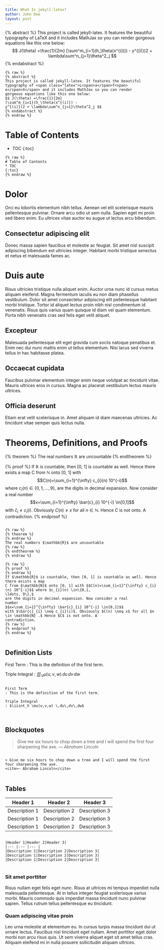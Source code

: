 ```yaml
---
title: What Is jekyll-latex?
author: John Doe
layout: post
---
```


{% abstract %}
This project is called jekyll-latex. It features the beautiful typography of <span class="latex">L<span>a</span>T<span>e</span>X</span> and it includes MathJax so you can render gorgeous equations like this one below:
$$ J(\theta) =\frac{1}{2m}
[\sum^m_{i=1}(h_\theta(x^{(i)}) -
y^{(i)})2 + \lambda\sum^n_{j=1}\theta^2_j $$
{% endabstract %}

```
{% raw %}
{% abstract %}
This project is called jekyll-latex. It features the beautiful
typography of <span class="latex">L<span>a</span>T<span>
e</span>X</span> and it includes MathJax so you can render
gorgeous equations like this one below:
$$ J(\theta) =\frac{1}{2m}
[\sum^m_{i=1}(h_\theta(x^{(i)}) -
y^{(i)})2 + \lambda\sum^n_{j=1}\theta^2_j $$
{% endabstract %}
{% endraw %}
```

# Table of Contents
* TOC
{:toc}

```
{% raw %}
# Table of Contents
* TOC
{:toc}
{% endraw %}
```

# Dolor

Orci eu lobortis elementum nibh tellus. Aenean vel elit scelerisque mauris pellentesque pulvinar. Ornare arcu odio ut sem nulla. Sapien eget mi proin sed libero enim. Eu ultrices vitae auctor eu augue ut lectus arcu bibendum.

## Consectetur adipiscing elit

Donec massa sapien faucibus et molestie ac feugiat. Sit amet nisl suscipit adipiscing bibendum est ultricies integer. Habitant morbi tristique senectus et netus et malesuada fames ac.

# Duis aute

Risus ultricies tristique nulla aliquet enim. Auctor urna nunc id cursus metus aliquam eleifend. Magna fermentum iaculis eu non diam phasellus vestibulum. Dolor sit amet consectetur adipiscing elit pellentesque habitant morbi tristique. Tortor id aliquet lectus proin nibh nisl condimentum id venenatis. Risus quis varius quam quisque id diam vel quam elementum. Porta nibh venenatis cras sed felis eget velit aliquet.

## Excepteur

Malesuada pellentesque elit eget gravida cum sociis natoque penatibus et. Enim nec dui nunc mattis enim ut tellus elementum. Nisi lacus sed viverra tellus in hac habitasse platea.

## Occaecat cupidata

Faucibus pulvinar elementum integer enim neque volutpat ac tincidunt vitae. Mauris ultrices eros in cursus. Magna ac placerat vestibulum lectus mauris ultrices.

## Officia deserunt

Etiam erat velit scelerisque in. Amet aliquam id diam maecenas ultricies. Ac tincidunt vitae semper quis lectus nulla.

# Theorems, Definitions, and Proofs

{% theorem %}
The real numbers $\mathbb{R}$ are uncountable
{% endtheorem %}

{% proof %}
If $\mathbb{R}$ is countable, then [0, 1] is countable as well. Hence there exists a map
C from $\mathbb{N}$ onto [0, 1] with $$C(n)=\sum_{i=1}^{\infty} c_{i}(n) 10^{-i}$$ where $c_{i}(n) \in\{0,1,
\ldots, 9\},$
are the digits in decimal expansion. Now consider a real
number
$$x=\sum_{i=1}^{\infty} \bar{c}_{i} 10^{-i} \in[0,1]$$
with $\bar{c}_{i} \neq c_{i}(i)$. Obviously $C(n) \neq x$ for all $n \in \mathbb{N} .$ Hence $C$ is not onto. A
contradiction.
{% endproof %}

<pre>
<code>
{% raw %}
{% theorem %}
{% endraw %}
The real numbers $\mathbb{R}$ are uncountable
{% raw %}
{% endtheorem %}
{% endraw %}

{% raw %}
{% proof %}
{% endraw %}
If $\mathbb{R}$ is countable, then [0, 1] is countable as well. Hence there exists a map
C from $\mathbb{N}$ onto [0, 1] with $$C(n)=\sum_{i=1}^{\infty} c_{i}(n) 10^{-i}$$ where $c_{i}(n) \in\{0,1,
\ldots, 9\},$
are the digits in decimal expansion. Now consider a real
number
$$x=\sum_{i=1}^{\infty} \bar{c}_{i} 10^{-i} \in[0,1]$$
with $\bar{c}_{i} \neq c_{i}(i)$. Obviously $C(n) \neq x$ for all $n \in \mathbb{N} .$ Hence $C$ is not onto. A
contradiction.
{% raw %}
{% endproof %}
{% endraw %}
</code>
</pre>

## Definition Lists
First Term
: This is the definition of the first term.

Triple Integral
: $\iiint_V \mu(u,v,w) \,du\,dv\,dw$

<pre>
<code>
First Term
: This is the definition of the first term.

Triple Integral
: $\iiint_V \mu(u,v,w) \,du\,dv\,dw$

</code>
</pre>

## Blockquotes

> Give me six hours to chop down a tree and I will spend the first four sharpening the axe.
<cite>— Abraham Lincoln</cite>

<pre>
<code>
&gt; Give me six hours to chop down a tree and I will spend the first four sharpening the axe.
&lt;cite&gt;— Abraham Lincoln&lt;/cite&gt;
</code>
</pre>

## Tables

|Header 1|Header 2|Header 3|
|--- |--- |--- |
|Description 1|Description 2|Description 3|
|Description 1|Description 2|Description 3|
|Description 1|Description 2|Description 3|

<pre>
<code>
|Header 1|Header 2|Header 3|
|--- |--- |--- |
|Description 1|Description 2|Description 3|
|Description 1|Description 2|Description 3|
|Description 1|Description 2|Description 3|
</code>
</pre>

### Sit amet porttitor

Risus nullam eget felis eget nunc. Risus at ultrices mi tempus imperdiet nulla malesuada pellentesque. At in tellus integer feugiat scelerisque varius morbi. Mauris commodo quis imperdiet massa tincidunt nunc pulvinar sapien. Tellus rutrum tellus pellentesque eu tincidunt.

### Quam adipiscing vitae proin

Leo urna molestie at elementum eu. In cursus turpis massa tincidunt dui ut ornare lectus. Faucibus nisl tincidunt eget nullam. Amet porttitor eget dolor morbi non arcu risus quis. Ut sem viverra aliquet eget sit amet tellus cras. Aliquam eleifend mi in nulla posuere sollicitudin aliquam ultrices.